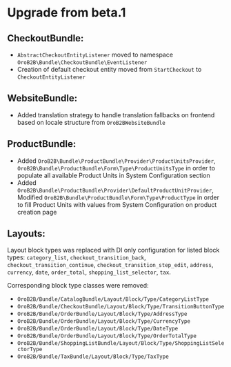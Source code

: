 Upgrade from beta.1
=========================

CheckoutBundle:
---------------
- `AbstractCheckoutEntityListener` moved to namespace `OroB2B\Bundle\CheckoutBundle\EventListener`
- Creation of default checkout entity moved from `StartCheckout` to `CheckoutEntityListener`

WebsiteBundle:
--------------
- Added translation strategy to handle translation fallbacks on frontend based on locale structure from `OroB2BWebsiteBundle`

ProductBundle:
--------------
- Added `OroB2B\Bundle\ProductBundle\Provider\ProductUnitsProvider`, `OroB2B\Bundle\ProductBundle\Form\Type\ProductUnitsType` in order to populate all available Product Units in System Configuration section
- Added `OroB2B\Bundle\ProductBundle\Provider\DefaultProductUnitProvider`, Modified `OroB2B\Bundle\ProductBundle\Form\Type\ProductType` in order to fill Product Units with values from System Configuration on product creation page

Layouts:
--------
Layout block types was replaced with DI only configuration for listed block types:
`category_list`, `checkout_transition_back`, `checkout_transition_continue`, `checkout_transition_step_edit`, `address`, `currency`, `date`, `order_total`, `shopping_list_selector`, `tax`.

Corresponding block type classes were removed:
- `OroB2B/Bundle/CatalogBundle/Layout/Block/Type/CategoryListType`
- `OroB2B/Bundle/CheckoutBundle/Layout/Block/Type/TransitionButtonType`
- `OroB2B/Bundle/OrderBundle/Layout/Block/Type/AddressType`
- `OroB2B/Bundle/OrderBundle/Layout/Block/Type/CurrencyType`
- `OroB2B/Bundle/OrderBundle/Layout/Block/Type/DateType`
- `OroB2B/Bundle/OrderBundle/Layout/Block/Type/OrderTotalType`
- `OroB2B/Bundle/ShoppingListBundle/Layout/Block/Type/ShoppingListSelectorType`
- `OroB2B/Bundle/TaxBundle/Layout/Block/Type/TaxType`
